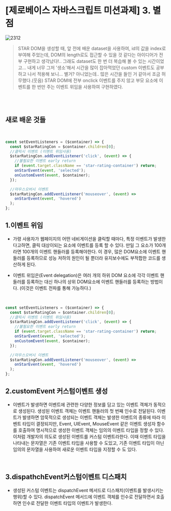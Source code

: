 # [제로베이스 자바스크립트 미션과제] 3. 별점  

![2312](https://user-images.githubusercontent.com/127499117/236470342-4d28b0c3-48ca-404f-88d9-078f1f16afa3.gif)


> STAR DOM을 생성할 때, 앞 전에 배운 dataset을 사용하여, id의 값을 index로 부여해 주었는데, DOM의 length로도 접근할 수 있을 것 같다는 아이디어가 전부 구현하고 생각났다!.. 그래도 dataset도 한 번 더 복습해 볼 수 있는 시간이었고... 내게 너무 그저 '생소'해서 시간을 많이 잡아먹었던 custom 이벤트도 공부하고 나서 적용해 보니... 별거? 아니었는데.. 많은 시간을 들인 거 같아서 조금 허무했다.(웃음) STAR DOM에 전부 onclick 이벤트를 주지 않고 부모 요소에 이벤트를 한 번만 주는 이벤트 위임을 사용하여 구현하였다. 

<br/>
<br/>

## 새로 배운 것들

 <br/>

```js
const setEventListeners = ($container) => {
  const $starRatingCon = $container.children[0];
  //클릭시 이벤트 (이벤트 위임사용)
  $starRatingCon.addEventListener('click', (event) => {
    //불필요한 이벤트 early return
    if (event.target.className == 'star-rating-container') return;
    onStarEvent(event, 'selected');
    onCustomEvent(event, $container);
  });

  //마우스오버시 이벤트
  $starRatingCon.addEventListener('mouseover', (event) =>
    onStarEvent(event, 'hovered')
  );
};
```

## 1.이벤트 위임 
- 가령 사용자가 웹페이지의 어떤 네비게이션을 클릭할 때마다, 특정 이벤트가 발생한다고하면, 클릭 대상이되는 요소에 이벤트를 등록 할 수 있다. 만일 그 요소가 100개라면 100개의 이벤트 핸들러를 등록해야한다. 이 경우, 많은 DOM요소에 이벤트 핸들러를 등록하므로 성능 저하의 원인이 될 뿐더라 유지보수에도 부적합한 코드를 생산하게 된다.

- 이벤트 위임은(Event delegation)은 여러 개의 하위 DOM 요소에 각각 이벤트 핸들러를 등록하는 대신 하나의 상위 DOM요소에 이벤트 핸들러를 등록하는 방법이다. (이것은 이벤트 전파를 통해 가능하다.) 

 <br/>

```js
const setEventListeners = ($container) => {
  const $starRatingCon = $container.children[0];
  //클릭시 이벤트 (이벤트 위임사용)
  $starRatingCon.addEventListener('click', (event) => {
    //불필요한 이벤트 early return
    if (event.target.className == 'star-rating-container') return;
    onStarEvent(event, 'selected');
    onCustomEvent(event, $container);
  });

  //마우스오버시 이벤트
  $starRatingCon.addEventListener('mouseover', (event) =>
    onStarEvent(event, 'hovered')
  );
};
```





 
 ## 2.customEvent 커스텀이벤트 생성 
 - 이벤트가 발생하면 이벤트에 관련한 다양한 정보를 담고 있는 이벤트 객체가 동적으로 생성된다. 생성된 이벤트 객체는 이벤트 핸들러의 첫 번째 인수로 전달된다. 이벤트가 발생하면 암묵적으로 생성되는 이벤트 객체는 발생한 이벤트의 종류에 따라 이벤트 타입이 결정되지만, Event, UIEvent, MouseEvent 같은 이벤트 생성자 함수를 호출하여 명시적으로 생성한 이벤트 객체는 임의의 이벤트 타입을 정할 수 있다. 이처럼 개발자의 의도로 생성된 이벤트를 커스텀 이벤트라한다.  이때 이벤트 타입을 나타내는 문자열은 기존 이벤트 타입을 사용할 수 도있고, 기존 이벤트 타입이 아닌 임의의 문자열을 사용하여 새로운 이벤트 타입을 지정할 수 도 있다.

 <br/>
 
 ## 3.dispathchEvent커스텀이벤트 디스패치
- 생성된 커스텀 이벤트는 dispatchEvent 메서드로 디스패치(이벤트를 발생시키는 행위)할 수 있다. dispatchEvent 메서드에 이벤트 객체를 인수로 전달하면서 호출하면 인수로 전달한 이벤트 타입의 이벤트가 발생한다. 
<br/>

 
